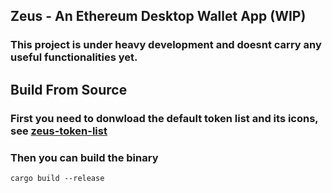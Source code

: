 ## Zeus - An Ethereum Desktop Wallet App (WIP)



### This project is under heavy development and doesnt carry any useful functionalities yet.


## Build From Source

### First you need to donwload the default token list and its icons, see [zeus-token-list](https://github.com/greekfetacheese/zeus/tree/master/crates/zeus-token-list)

### Then you can build the binary

```
cargo build --release
```